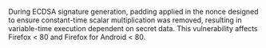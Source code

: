 During ECDSA signature generation, padding applied in the nonce designed to ensure constant-time scalar multiplication was removed, resulting in variable-time execution dependent on secret data. This vulnerability affects Firefox < 80 and Firefox for Android < 80.